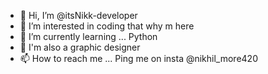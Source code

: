 - 👋 Hi, I’m @itsNikk-developer
- 👀 I’m interested in coding that why m here
- 🌱 I’m currently learning ... Python
- 💞️ I'm also a graphic designer
- 📫 How to reach me ...
Ping me on insta @nikhil_more420

<!---
itsNikk-developer/itsNikk-developer is a ✨ special ✨ repository because its `README.md` (this file) appears on your GitHub profile.
You can click the Preview link to take a look at your changes.
--->
